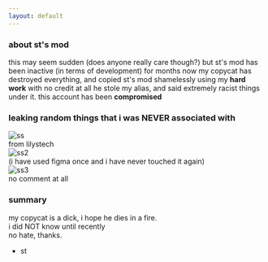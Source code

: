 ```yaml
---
layout: default
---
```

### about st's mod
this may seem sudden (does anyone really care though?)
but st's mod has been inactive (in terms of development) for months now
my copycat has destroyed everything, and copied st's mod
shamelessly using my **hard work** with no credit at all
he stole my alias, and said extremely racist things under it.
this account has been **compromised**

### leaking random things that i was NEVER associated with
![ss](https://cdn.discordapp.com/attachments/1189294828631109703/1189476342383783976/image.png?ex=659e4d2b&is=658bd82b&hm=ac327f87b583af3e40ca60c97658b2287b9dc725a82b0b7fe3a917afd3b31ff6&) <br />
from lilystech
 <br />
![ss2](https://cdn.discordapp.com/attachments/1189294828631109703/1189476255377129472/image.png?ex=659e4d16&is=658bd816&hm=f6c5d5bd80a9c4b87a732557d17ee37b56334c5e56a76bd714e98f803905f0bf&) <br /> 
(i have used figma once and i have never touched it again)
 <br />
![ss3](https://cdn.discordapp.com/attachments/1189294828631109703/1189476275211993179/image.png?ex=659e4d1b&is=658bd81b&hm=66f1d28d2f3e8a258c9cffc5f1300c82eeb61c4635ad9e29f04cfdbc3cab6560&) <br />
no comment at all

### summary
my copycat is a dick, i hope he dies in a fire.  <br />
i did NOT know until recently  <br />
no hate, thanks.  <br />
- st
